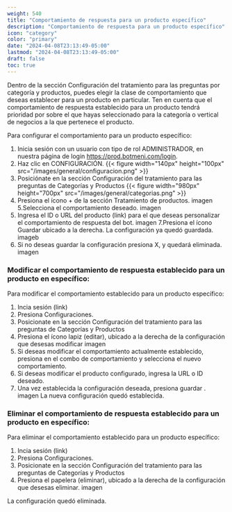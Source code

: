```yaml
---
weight: 540
title: "Comportamiento de respuesta para un producto específico"
description: "Comportamiento de respuesta para un producto específico"
icon: "category"
color: "primary"
date: "2024-04-08T23:13:49-05:00"
lastmod: "2024-04-08T23:13:49-05:00"
draft: false
toc: true
---
```



Dentro de la sección Configuración del tratamiento para las preguntas por categoría y productos, puedes elegir la clase de comportamiento que deseas establecer para un producto en particular. 
Ten en cuenta que el comportamiento de respuesta establecido para un producto tendrá prioridad por sobre el que hayas seleccionado para la categoría o vertical de negocios a la que pertenece el producto.

Para configurar el comportamiento para un producto específico:
1. Inicia sesión con un usuario con tipo de rol ADMINISTRADOR, en nuestra página de login <https://prod.botmeni.com/login>.
2. Haz clic en CONFIGURACIÓN.
{{< figure width="140px" height="100px" src="/images/general/configuracion.png" >}}
3. Posiciónate en la sección Configuración del tratamiento para las preguntas de Categorías y Productos
{{< figure width="980px" height="700px" src="/images/general/categorias.png" >}}
4. Presiona el ícono + de la sección Tratamiento de productos.
imagen
5.Selecciona el comportamiento deseado.
imagen
6. Ingresa el ID o URL del producto (link) para el que deseas personalizar el comportamiento de respuesta del bot.
imagen
7.Presiona el ícono Guardar ubicado a la derecha. La configuración ya quedó guardada. 
imageb
8. Si no deseas guardar la configuración presiona X, y quedará eliminada.
imagen


### Modificar el comportamiento de respuesta establecido para un producto en específico:

Para modificar el comportamiento establecido para un producto específico:

1. Incia sesión (link)
2. Presiona Configuraciones.
3. Posicionate en la sección Configuración del tratamiento para las preguntas de Categorías y Productos
4. Presiona el ícono lapiz (editar), ubicado a la derecha de la configuración que desesas modificar
imagen
5. Si deseas modificar el comportamiento actualmente establecido, presiona en el combo de comportamiento y selecciona el nuevo comportamiento.
6. Si deseas modificar el producto configurado, ingresa la URL o ID deseado.
7. Una vez establecida la configuración deseada, presiona guardar .
imagen
La nueva configuración quedó establecida.

### Eliminar el comportamiento de respuesta establecido para un producto en específico:

Para eliminar el comportamiento establecido para un producto específico:

1. Incia sesión (link)
2. Presiona Configuraciones.
3. Posicionate en la sección Configuración del tratamiento para las preguntas de Categorías y Productos
4. Presiona el papelera (eliminar), ubicado a la derecha de la configuración que desesas eliminar.
imagen

La configuración quedó eliminada.

